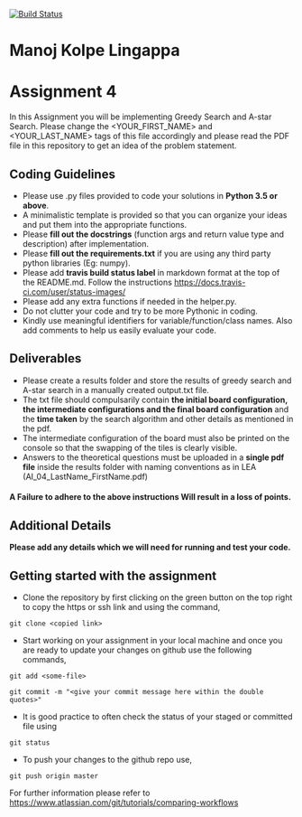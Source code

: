 [![Build Status](https://travis-ci.com/hbrs-ai/assignment-04-Manojkl.svg?token=8u7q3JW3ezdGX6s11jH2&branch=master)](https://travis-ci.com/hbrs-ai/assignment-04-Manojkl)
# Manoj Kolpe Lingappa

# Assignment 4
In this Assignment you will be implementing Greedy Search and A-star Search.
Please change the <YOUR_FIRST_NAME> and <YOUR_LAST_NAME> tags of this file accordingly and please read the PDF file in this repository to get an idea of the problem statement.

## Coding Guidelines
* Please use .py files provided to code your solutions in **Python 3.5 or above**.
* A minimalistic template is provided so that you can organize your ideas and put them into the appropriate functions.
* Please **fill out the docstrings** (function args and return value type and description) after implementation.
* Please **fill out the requirements.txt** if you are using any third party python libraries (Eg: numpy).
* Please add **travis build status label** in markdown format at the top of the README.md. Follow the instructions https://docs.travis-ci.com/user/status-images/
* Please add any extra functions if needed in the helper.py.
* Do not clutter your code and try to be more Pythonic in coding.
* Kindly use meaningful identifiers for variable/function/class names. Also add comments to help us easily evaluate your code.

## Deliverables
* Please create a results folder and store the results of greedy search and A-star search in a manually created output.txt file.
* The txt file should compulsarily contain **the initial board configuration, the intermediate configurations and the final board configuration** and the **time taken** by the search algorithm and other details as mentioned in the pdf.
* The intermediate configuration of the board must also be printed on the console so that the swapping of the tiles is clearly visible.
* Answers to the theoretical questions must be uploaded in a **single pdf file** inside the results folder with naming conventions as in LEA (AI_04_LastName_FirstName.pdf)

#### A Failure to adhere to the above instructions Will result in a loss of points.

## Additional Details
**Please add any details which we will need for running and test your code.**





## Getting started with the assignment
* Clone the repository by first clicking on the green button on the top right to copy the https or ssh link and using the command,
```
git clone <copied link>
```
* Start working on your assignment in your local machine and once you are ready to update your changes on github use the following commands,
```
git add <some-file>
```
```
git commit -m "<give your commit message here within the double quotes>"
```
* It is good practice to often check the status of your staged or committed file using
```
git status
```
* To push your changes to the github repo use,
```
git push origin master
```

For further information please refer to https://www.atlassian.com/git/tutorials/comparing-workflows
